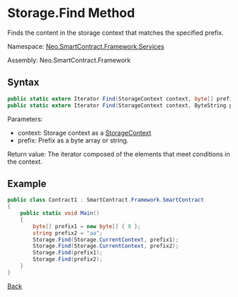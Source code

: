 # Storage.Find Method

Finds the content in the storage context that matches the specified prefix.

Namespace: [Neo.SmartContract.Framework.Services](../../services.md)

Assembly: Neo.SmartContract.Framework

## Syntax

```c#
public static extern Iterator Find(StorageContext context, byte[] prefix, FindOptions options = FindOptions.None);
public static extern Iterator Find(StorageContext context, ByteString prefix, FindOptions options = FindOptions.None);
```

Parameters:

- context: Storage context as a [StorageContext](../StorageContext.md)
- prefix: Prefix as a byte array or string.

Return value: The iterator composed of the elements  that meet conditions in the context.

## Example

```c#
public class Contract1 : SmartContract.Framework.SmartContract
{
    public static void Main()
    {
        byte[] prefix1 = new byte[] { 0 };
        string prefix2 = "aa";
        Storage.Find(Storage.CurrentContext, prefix1);
        Storage.Find(Storage.CurrentContext, prefix2);
        Storage.Find(prefix1);
        Storage.Find(prefix2);
    }
}
```

[Back](../Storage.md)
